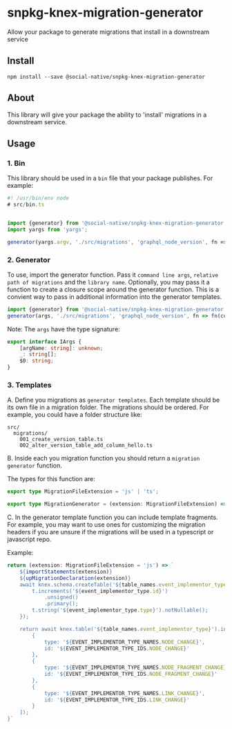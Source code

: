 # snpkg-knex-migration-generator

Allow your package to generate migrations that install in a downstream service 

## Install

```
npm install --save @social-native/snpkg-knex-migration-generator
```

## About

This library will give your package the ability to 'install' migrations in a downstream service.

## Usage

### 1. Bin

This library should be used in a `bin` file that your package publishes. For example:

```typescript
#! /usr/bin/env node
# src/bin.ts


import {generator} from '@social-native/snpkg-knex-migration-generator';
import yargs from 'yargs';

generator(yargs.argv, './src/migrations', 'graphql_node_version', fn => fn(customTableAndColumnNames));
```

### 2. Generator

To use, import the generator function. Pass it `command line args`, `relative path of migrations` and the `library name`. Optionally, you may pass it a function to create a closure scope around the generator function. This is a convient way to pass in additional information into the generator templates.

```typescript
import {generator} from '@social-native/snpkg-knex-migration-generator';
generator(args, './src/migrations', 'graphql_node_version', fn => fn(customTableAndColumnNames));
```

Note:
The `args` have the type signature:

```typescript
export interface IArgs {
    [argName: string]: unknown;
    _: string[];
    $0: string;
}
```


### 3. Templates

A. Define you migrations as `generator templates`. Each template should be its own file in a migration folder. The migrations should be ordered. For example, you could have a folder structure like:

```
src/
  migrations/
    001_create_version_table.ts
    002_alter_version_table_add_column_hello.ts
```

B. Inside each you migration function you should return a `migration generator` function.

The types for this function are:
```typescript
export type MigrationFileExtension = 'js' | 'ts';

export type MigrationGenerator = (extension: MigrationFileExtension) => string;
```

C. In the generator template function you can include template fragments. For example, you may want to use ones for customizing the migration headers if you are unsure if the migrations will be used in a typescript or javascript repo.

Example:

```typescript
return (extension: MigrationFileExtension = 'js') => `
    ${importStatements(extension)}
    ${upMigrationDeclaration(extension)}
    await knex.schema.createTable('${table_names.event_implementor_type}', t => {
        t.increments('${event_implementor_type.id}')
            .unsigned()
            .primary();
        t.string('${event_implementor_type.type}').notNullable();
    });

    return await knex.table('${table_names.event_implementor_type}').insert([
        {
            type: '${EVENT_IMPLEMENTOR_TYPE_NAMES.NODE_CHANGE}',
            id: '${EVENT_IMPLEMENTOR_TYPE_IDS.NODE_CHANGE}'
        },
        {
            type: '${EVENT_IMPLEMENTOR_TYPE_NAMES.NODE_FRAGMENT_CHANGE}',
            id: '${EVENT_IMPLEMENTOR_TYPE_IDS.NODE_FRAGMENT_CHANGE}'
        },
        {
            type: '${EVENT_IMPLEMENTOR_TYPE_NAMES.LINK_CHANGE}',
            id: '${EVENT_IMPLEMENTOR_TYPE_IDS.LINK_CHANGE}'
        }
    ]);
}`
```
